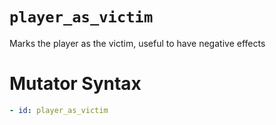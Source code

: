 # `player_as_victim`

Marks the player as the victim, useful to have negative effects

# Mutator Syntax
```yaml
- id: player_as_victim
```
